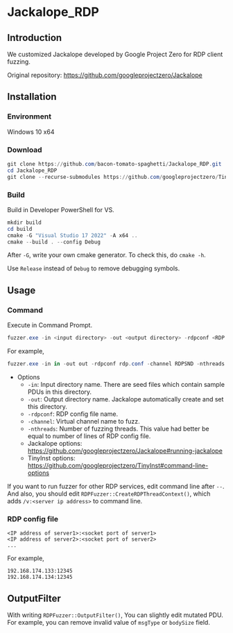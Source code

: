 # Jackalope_RDP

## Introduction

We customized Jackalope developed by Google Project Zero for RDP client fuzzing.

Original repository: https://github.com/googleprojectzero/Jackalope

## Installation

### Environment

Windows 10 x64

### Download

```powershell
git clone https://github.com/bacon-tomato-spaghetti/Jackalope_RDP.git
cd Jackalope_RDP
git clone --recurse-submodules https://github.com/googleprojectzero/TinyInst.git
```

### Build

Build in Developer PowerShell for VS.

```powershell
mkdir build
cd build
cmake -G "Visual Studio 17 2022" -A x64 ..
cmake --build . --config Debug
```

After `-G`, write your own cmake generator. To check this, do `cmake -h`.

Use `Release` instead of `Debug` to remove debugging symbols.

## Usage

### Command

Execute in Command Prompt.

```powershell
fuzzer.exe -in <input directory> -out <output directory> -rdpconf <RDP config file> -channel <virtual channel to run fuzzing on> -nthreads <number of threads> -clean_target_on_coverage false -persist <Jackalope options> -- mstsc <mstsc options except /v>
```

For example,

```powershell
fuzzer.exe -in in -out out -rdpconf rdp.conf -channel RDPSND -nthreads 2 -instrument_module mstscax.dll -target_module mstscax.dll -clean_target_on_coverage false -persist -target_offset 0x484800 -iterations 10000 -cmp_coverage -dump_coverage -- mstsc /w:1000 /h:800
```

- Options
  - `-in`: Input directory name. There are seed files which contain sample PDUs in this directory.
  - `-out`: Output directory name. Jackalope automatically create and set this directory.
  - `-rdpconf`: RDP config file name.
  - `-channel`: Virtual channel name to fuzz.
  - `-nthreads`: Number of fuzzing threads. This value had better be equal to number of lines of RDP config file.
  - Jackalope options: https://github.com/googleprojectzero/Jackalope#running-jackalope
  - TinyInst options: https://github.com/googleprojectzero/TinyInst#command-line-options

If you want to run fuzzer for other RDP services, edit command line after `--`. And also, you should edit `RDPFuzzer::CreateRDPThreadContext()`, which adds `/v:<server ip address>` to command line.

### RDP config file

```
<IP address of server1>:<socket port of server1>
<IP address of server2>:<socket port of server2>
...
```

For example,

```
192.168.174.133:12345
192.168.174.134:12345
```



## OutputFilter

With writing `RDPFuzzer::OutputFilter()`, You can slightly edit mutated PDU. For example, you can remove invalid value of `msgType` or `bodySize` field.
